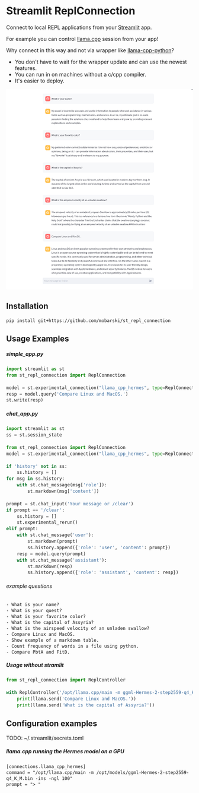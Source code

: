 # Streamlit ReplConnection

Connect to local REPL applications from your [Streamlit](https://streamlit.io/) app.

For example you can control [llama.cpp](https://github.com/ggerganov/llama.cpp) session from your app!

Why connect in this way and not via wrapper like [llama-cpp-python](https://github.com/abetlen/llama-cpp-python)?

- You don't have to wait for the wrapper update and can use the newest features.
- You can run in on machines without a c/cpp compiler.
- It's easier to deploy.

![screenshot](static/screenshot1.png)



## Installation

```
pip install git+https://github.com/mobarski/st_repl_connection
```



## Usage Examples



##### simple_app.py

```python
import streamlit as st
from st_repl_connection import ReplConnection

model = st.experimental_connection("llama_cpp_hermes", type=ReplConnection)
resp = model.query('Compare Linux and MacOS.')
st.write(resp)
```



##### chat_app.py

```python
import streamlit as st
ss = st.session_state

from st_repl_connection import ReplConnection
model = st.experimental_connection("llama_cpp_hermes", type=ReplConnection)

if 'history' not in ss:
    ss.history = []
for msg in ss.history:
    with st.chat_message(msg['role']):
        st.markdown(msg['content'])
    
prompt = st.chat_input('Your message or /clear')
if prompt == '/clear':
    ss.history = []
    st.experimental_rerun()
elif prompt:
    with st.chat_message('user'):
        st.markdown(prompt)
        ss.history.append({'role': 'user', 'content': prompt})
    resp = model.query(prompt)
    with st.chat_message('assistant'):
        st.markdown(resp)
        ss.history.append({'role': 'assistant', 'content': resp})
```

###### example questions

```
- What is your name?
- What is your quest?
- What is your favorite color?
- What is the capital of Assyria?
- What is the airspeed velocity of an unladen swallow?
- Compare Linux and MacOS.
- Show example of a markdown table.
- Count frequency of words in a file using python.
- Compare PbtA and FitD.
```



##### Usage without stramlit

```python
from st_repl_connection import ReplController

with ReplController('/opt/llama.cpp/main -m ggml-Hermes-2-step2559-q4_K_M.bin -ins -ngl 100', '> ') as llama:
    print(llama.send('Compare Linux and MacOS.'))
    print(llama.send('What is the capital of Assyria?'))
```



## Configuration examples

TODO: ~/.streamlit/secrets.toml

##### llama.cpp running the Hermes model on a GPU

```
[connections.llama_cpp_hermes]
command = "/opt/llama.cpp/main -m /opt/models/ggml-Hermes-2-step2559-q4_K_M.bin -ins -ngl 100"
prompt = "> "
```

